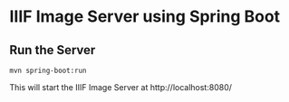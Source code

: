 # IIIF Image Server using Spring Boot

## Run the Server
```
mvn spring-boot:run
```

This will start the IIIF Image Server at http://localhost:8080/
